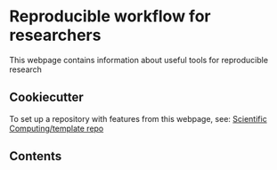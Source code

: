 # Reproducible workflow for researchers

This webpage contains information about useful tools for reproducible research

## Cookiecutter
To set up a repository with features from this webpage, see: [Scientific Computing/template repo](https://scientificcomputing.github.io/template-repo/)

## Contents
```{tableofcontents}